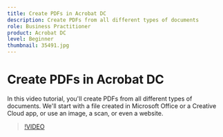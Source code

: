 ```yaml
---
title: Create PDFs in Acrobat DC
description: Create PDFs from all different types of documents
role: Business Practitioner
product: Acrobat DC
level: Beginner
thumbnail: 35491.jpg
---
```


# Create PDFs in Acrobat DC

In this video tutorial, you'll create PDFs from all different types of documents. We'll start with a file created in Microsoft Office or a Creative Cloud app, or use an image, a scan, or even a website.

>[!VIDEO](https://video.tv.adobe.com/v/35491?hidetitle=true)
